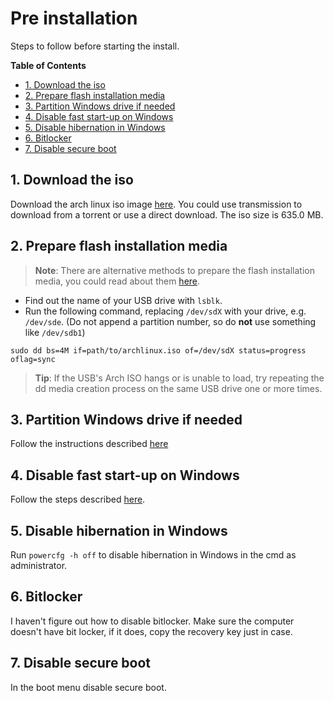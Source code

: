 # Pre installation
Steps to follow before starting the install.

**Table of Contents**
- [1. Download the iso](#1-download-the-iso)
- [2. Prepare flash installation media](#2-prepare-flash-installation-media)
- [3. Partition Windows drive if needed](#3-partition-windows-drive-if-needed)
- [4. Disable fast start-up on Windows](#4-disable-fast-start-up-on-windows)
- [5. Disable hibernation in Windows](#5-disable-hibernation-in-windows)
- [6. Bitlocker](#6-bitlocker)
- [7. Disable secure boot](#7-disable-secure-boot)

## 1. Download the iso
Download the arch linux iso image [here](https://www.archlinux.org/download/). You could use transmission to download from a torrent or use a direct download. The iso size is 635.0 MB.

## 2. Prepare flash installation media
>**Note**: There are alternative methods to prepare the flash installation media, you could read about them [here](https://wiki.archlinux.org/index.php/USB_flash_installation_media#Using_automatic_tools).

- Find out the name of your USB drive with `lsblk`.
- Run the following command, replacing `/dev/sdX` with your drive, e.g. `/dev/sde`. (Do not append a partition number, so do **not** use something like `/dev/sdb1`)
```
sudo dd bs=4M if=path/to/archlinux.iso of=/dev/sdX status=progress oflag=sync
```
>**Tip**: If the USB's Arch ISO hangs or is unable to load, try repeating the dd media creation process on the same USB drive one or more times.

## 3. Partition Windows drive if needed
Follow the instructions described [here](https://www.howtogeek.com/101862/how-to-manage-partitions-on-windows-without-downloading-any-other-software/)

## 4. Disable fast start-up on Windows
Follow the steps described [here](https://www.tenforums.com/tutorials/4189-turn-off-fast-startup-windows-10-a.html).

## 5. Disable hibernation in Windows
Run `powercfg -h off` to disable hibernation in Windows in the cmd as administrator.

## 6. Bitlocker
I haven't figure out how to disable bitlocker. Make sure the computer doesn't have bit locker, if it does, copy the recovery key just in case.

## 7. Disable secure boot
In the boot menu disable secure boot.
